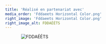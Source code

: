 ```yaml
---
title: 'Réalisé en partenariat avec'
media_order: 'Fddaeets Horizontal Color.png'
right_image: 'Fddaeets Horizontal Color.png'
right_image_alt: FDDAÉÉTS
---
```


<style>
  img.thanks {
    display: block;
    height: auto;
    margin-left: auto;
    margin-right: auto;
    max-width: 400px;
  }
</style>

<img alt="FDDAÉÉTS" class="thanks" src="https://raconteurs.etsmtl.ca/user/pages/01.home/_remerciement/Fddaeets%20Horizontal%20Color.png" />

